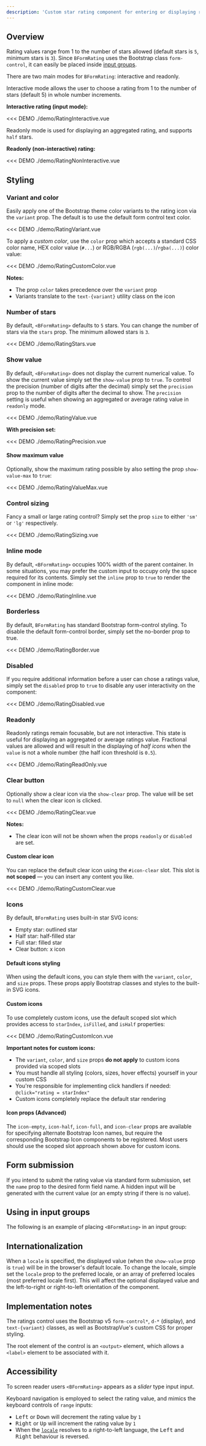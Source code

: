 ```yaml
---
description: 'Custom star rating component for entering or displaying rating values. Fully WAI-ARIA accessible with keyboard control, supporting both interactive and readonly modes with customizable styling and icons.'
---
```


## Overview

Rating values range from 1 to the number of stars allowed (default stars is `5`, minimum stars is `3`). Since `BFormRating` uses the Bootstrap class `form-control`, it can easily be placed inside [input groups](/docs/components/input-group.html).

There are two main modes for `BFormRating`: interactive and readonly.

Interactive mode allows the user to choose a rating from 1 to the number of stars (default 5) in whole number increments.

**Interactive rating (input mode):**

<<< DEMO ./demo/RatingInteractive.vue

Readonly mode is used for displaying an aggregated rating, and supports `half` stars.

**Readonly (non-interactive) rating:**

<<< DEMO ./demo/RatingNonInteractive.vue

## Styling

### Variant and color

Easily apply one of the Bootstrap theme color variants to the rating icon via the `variant` prop.
The default is to use the default form control text color.

<<< DEMO ./demo/RatingVariant.vue

To apply a _custom color_, use the `color` prop which accepts a standard CSS color name, HEX color
value (`#...`) or RGB/RGBA (`rgb(...)`/`rgba(...)`) color value:

<<< DEMO ./demo/RatingCustomColor.vue

**Notes:**

- The prop `color` takes precedence over the `variant` prop
- Variants translate to the `text-{variant}` utility class on the icon

### Number of stars

By default, `<BFormRating>` defaults to `5` stars. You can change the number of stars via the
`stars` prop. The minimum allowed stars is `3`.

<<< DEMO ./demo/RatingStars.vue

### Show value

By default, `<BFormRating>` does not display the current numerical value. To show the current value
simply set the `show-value` prop to `true`. To control the precision (number of digits after the
decimal) simply set the `precision` prop to the number of digits after the decimal to show. The
`precision` setting is useful when showing an aggregated or average rating value in `readonly` mode.

<<< DEMO ./demo/RatingValue.vue

**With precision set:**

<<< DEMO ./demo/RatingPrecision.vue

#### Show maximum value

Optionally, show the maximum rating possible by also setting the prop `show-value-max` to `true`:

<<< DEMO ./demo/RatingValueMax.vue

### Control sizing

Fancy a small or large rating control? Simply set the prop `size` to either `'sm'` or `'lg'`
respectively.

<<< DEMO ./demo/RatingSizing.vue

### Inline mode

By default, `<BFormRating>` occupies 100% width of the parent container. In some situations, you
may prefer the custom input to occupy only the space required for its contents. Simply set the
`inline` prop to `true` to render the component in inline mode:

<<< DEMO ./demo/RatingInline.vue

### Borderless

By default, `BFormRating` has standard Bootstrap form-control styling. To disable the default form-control border, simply set the no-border prop to true.

<<< DEMO ./demo/RatingBorder.vue

### Disabled

If you require additional information before a user can chose a ratings value, simply set the `disabled` prop to `true` to disable any user interactivity on the component:

<<< DEMO ./demo/RatingDisabled.vue

### Readonly

Readonly ratings remain focusable, but are not interactive. This state is useful for displaying an
aggregated or average ratings value. Fractional values are allowed and will result in the displaying
of _half icons_ when the `value` is not a whole number (the half icon threshold is `0.5`).

<<< DEMO ./demo/RatingReadOnly.vue

### Clear button

Optionally show a clear icon via the `show-clear` prop. The value will be set to `null` when the clear icon is clicked.

<<< DEMO ./demo/RatingClear.vue

**Notes:**

- The clear icon will not be shown when the props `readonly` or `disabled` are set.

#### Custom clear icon

You can replace the default clear icon using the `#icon-clear` slot.
This slot is **not scoped** — you can insert any content you like.

<<< DEMO ./demo/RatingCustomClear.vue

### Icons

By default, `BFormRating` uses built-in star SVG icons:

- Empty star: outlined star
- Half star: half-filled star
- Full star: filled star
- Clear button: x icon

#### Default icons styling

When using the default icons, you can style them with the `variant`, `color`, and `size` props. These props apply Bootstrap classes and styles to the built-in SVG icons.

#### Custom icons

To use completely custom icons, use the default scoped slot which provides access to `starIndex`, `isFilled`, and `isHalf` properties:

<<< DEMO ./demo/RatingCustomIcon.vue

**Important notes for custom icons:**

- The `variant`, `color`, and `size` props **do not apply** to custom icons provided via scoped slots
- You must handle all styling (colors, sizes, hover effects) yourself in your custom CSS
- You're responsible for implementing click handlers if needed: `@click="rating = starIndex"`
- Custom icons completely replace the default star rendering

#### Icon props (Advanced)

The `icon-empty`, `icon-half`, `icon-full`, and `icon-clear` props are available for specifying alternate Bootstrap Icon names, but require the corresponding Bootstrap Icon components to be registered. Most users should use the scoped slot approach shown above for custom icons.

## Form submission

If you intend to submit the rating value via standard form submission, set the `name` prop to the
desired form field name. A hidden input will be generated with the current value (or an empty string
if there is no value).

<NotYetImplemented />

## Using in input groups

The following is an example of placing `<BFormRating>` in an input group:

<NotYetImplemented />

## Internationalization

When a `locale` is specified, the displayed value (when the `show-value` prop is `true`) will be in
the browser's default locale. To change the locale, simple set the `locale` prop to the preferred
locale, or an array of preferred locales (most preferred locale first). This will affect the
optional displayed value and the left-to-right or right-to-left orientation of the component.

<NotYetImplemented />

## Implementation notes

The ratings control uses the Bootstrap v5 `form-control*`, `d-*` (display), and
`text-{variant}` classes, as well as BootstrapVue's custom CSS for proper styling.

<NotYetImplemented/>The root element of the control is an `<output>` element, which allows a `<label>` element to be
associated with it.

## Accessibility

To screen reader users `<BFormRating>` appears as a _slider_ type input input.

Keyboard navigation is employed to select the rating value, and mimics the keyboard controls of
`range` inputs:

- <kbd>Left</kbd> or <kbd>Down</kbd> will decrement the rating value by `1`
- <kbd>Right</kbd> or <kbd>Up</kbd> will increment the rating value by `1`
- When the [`locale`](#internationalization) resolves to a right-to-left language, the
  <kbd>Left</kbd> and <kbd>Right</kbd> behaviour is reversed.

<ComponentReference :data="data" />

<script lang="ts">
import {data} from '../../data/components/FormRating.data'

export default {
setup() {
return {data}
}
}
</script>
